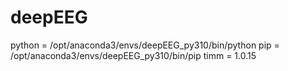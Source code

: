 # deepEEG

python = /opt/anaconda3/envs/deepEEG_py310/bin/python
pip = /opt/anaconda3/envs/deepEEG_py310/bin/pip
timm = 1.0.15
